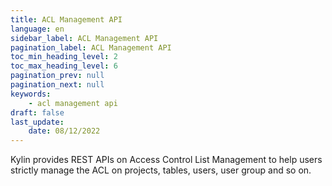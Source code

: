 ```yaml
---
title: ACL Management API
language: en
sidebar_label: ACL Management API
pagination_label: ACL Management API
toc_min_heading_level: 2
toc_max_heading_level: 6
pagination_prev: null
pagination_next: null
keywords:
    - acl management api
draft: false
last_update:
    date: 08/12/2022
---
```


Kylin provides REST APIs on Access Control List Management to help users strictly manage the ACL on projects, tables, users, user group and so on.
